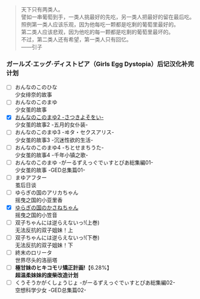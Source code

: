 > 天下只有两类人。  
> 譬如一串葡萄到手，一类人挑最好的先吃，另一类人把最好的留在最后吃。  
> 照例第一类人应该乐观，因为他每吃一颗都是吃剩的葡萄里最好的。  
> 第二类人应该悲观，因为他吃的每一颗都是吃剩的葡萄里最坏的。  
> 不过，第二类人还有希望，第一类人只有回忆。  
> ——引子

### ガールズ·エッグ·ディストピア（Girls Egg Dystopia）后记汉化补完计划

- [ ] おんなのこのひな<br>少女绯奈的故事
- [ ] おんなのこのまゆ<br>少女茧的故事
- [x] [おんなのこのまゆ2 -さつきよそをい-](mayu2.md)<br>少女茧的故事2 -五月的女仆装-
- [ ] おんなのこのまゆ3 -ヰタ・セクスアリス-<br>少女茧的故事3 -沉迷性欲的生活-
- [ ] おんなのこのまゆ4 -ちとせまちうた-<br>少女茧的故事4 -千年小镇之歌-
- [ ] おんなのこのまゆ -がーるずえっぐでぃすとぴあ総集編01-<br>少女茧的故事 -GED总集篇01-
- [ ] まゆアフター<br>茧后日谈
- [ ] ゆらぎの国のアリカちゃん<br>摇曳之国的小亚里香
- [x] [ゆらぎの国のかさねちゃん](kasane.md)<br>摇曳之国的小笠音
- [ ] 双子ちゃんには逆らえないっ!(上巻)<br>无法反抗的双子姐妹！上
- [ ] 双子ちゃんには逆らえないっ!(下巻)<br>无法反抗的双子姐妹！下
- [ ] 終末のロリータ<br>世界尽头的洛丽塔
- [ ] **極甘妹のヒキコモリ矯正計画!**【6.28%】<br>**超温柔妹妹的废柴改造计划**
- [ ] くうそうかがくしょうじょ -がーるずえっぐでぃすとぴあ総集編02-<br>空想科学少女 -GED总集篇02-
